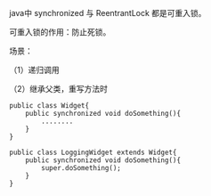 java中 synchronized 与 ReentrantLock 都是可重入锁。

可重入锁的作用：防止死锁。

场景：

（1）递归调用

（2）继承父类，重写方法时

```
public class Widget{
    public synchronized void doSomething(){
        ........
    }
}

public class LoggingWidget extends Widget{
    public synchronized void doSomething(){
        super.doSomething();
    }
}
```
